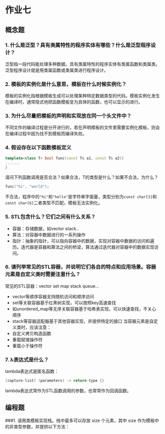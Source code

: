 # 作业七
## 概念题
### 1. 什么是泛型？具有类属特性的程序实体有哪些？什么是泛型程序设计？
泛型指一段代码能处理多种数据。具有类属特性的程序实体有类属函数和类属类。泛型程序设计就是用类属函数或类属类进行程序设计。
### 2. 模板的实例化是什么意思，模板在什么时候实例化？
模板的实例化指根据模板生成可以处理某种特定数据类型的代码。模板实例化发生在编译时，通常隐式地把函数模板变为具体的函数，也可以显示的进行。
### 3. 为什么尽量把模板的声明和实现放在同一个头文件中？
不同文件的编译过程是分开进行的，若在声明模板的文件里需要实例化模板，则会在编译过程中因为找不到模板而编译失败。
### 4. 假设存在以下函数模板定义
```cpp
template<class T> bool func(const T& a1, const T& a2){
.......
}
```
请问下列函数调用是否合法？如果合法，T的类型是什么？如果不合法，为什么？
```cpp
func("hi", "world");
```
不合法，程序中的`"hi"`和`"hello"`是字符串字面量，类型分别为`const char[3]`和`const char[6]`二者类型不匹配，模板无法实例化。
### 5. STL包含什么？它们之间有什么关系？
- 容器：存储数据，如vector stack..
- 算法：对容器中数据进行的一系列操作
- 指针：抽象的指针，可以指向容器中的数据，实现对容器中数据的访问和遍历。迭代器是容器和算法之间的桥梁，算法通过迭代器对容器中的数据实现访问。
### 6. 请列举常见的STL容器，并说明它们各自的特点和应用场景。容器元素是自定义类时需要注意什么？
常见的STL容器：vector set map stack queue...
- vector等顺序容器支持随机访问和顺序访问
- set等关联容器基于红黑树实现，可以按照key高速查找
- 如unordered_map等无序关联容器基于哈希表实现，可以快速查找，不关心顺序
- stack等容器适配器基于其他容器实现，并提供特定的接口
当容器元素是自定义类时，应该注意：
- 自定义拷贝构造函数
- 重载赋值操作符
- 重载小于操作符
### 7. λ表达式是什么？
lambda表达式是匿名函数：
```cpp
[capture-list] (parameters) -> return-type {}
```
lambda表达式常作为STL函数调用的参数，也常常作为回调函数。
## 编程题
###1. 请用类模板实现栈。栈中最多可以存放 size 个元素，其中 size 作为模板中的非类型参数，并提供以下方法：